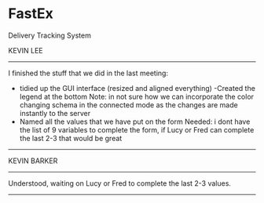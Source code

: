 # FastEx
Delivery Tracking System

KEVIN LEE
_________________________________________________________________________________________________________________________________________
I finished the stuff that we did in the last meeting:
- tidied up the GUI interface (resized and aligned everything)
-Created the legend at the bottom
Note: in not sure how we can incorporate the color changing schema in the connected mode as the changes are made instantly to the server
- Named all the values that we have put on the form
Needed:
i dont have the list of 9 variables to complete the form, if Lucy or Fred can complete the last 2-3 that would be great
_________________________________________________________________________________________________________________________________________


KEVIN BARKER
_________________________________________________________________________________________________________________________________________
Understood, waiting on Lucy or Fred to complete the last 2-3 values.

_________________________________________________________________________________________________________________________________________



